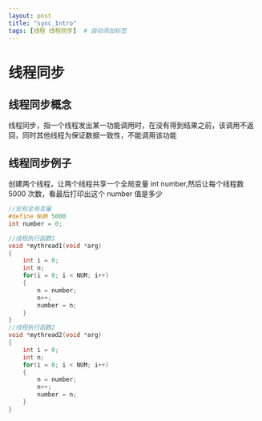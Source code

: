 ```yaml
---
layout: post
title: "sync_Intro"
tags: [线程 线程同步]  # 自动添加标签
---
```


# 线程同步

## 线程同步概念

线程同步，指一个线程发出某一功能调用时，在没有得到结果之前，该调用不返回，同时其他线程为保证数据一致性，不能调用该功能

## 线程同步例子

创建两个线程，让两个线程共享一个全局变量 int number,然后让每个线程数 5000 次数，看最后打印出这个 number 值是多少

```c++
//宏和全局变量
#define NUM 5000
int number = 0;

//线程执行函数1
void *mythread1(void *arg)
{
    int i = 0;
    int n;
    for(i = 0; i < NUM; i++)
    {
        n = number;
        n++;
        number = n;
    }
}
//线程执行函数2
void *mythread2(void *arg)
{
    int i = 0;
    int n;
    for(i = 0; i < NUM; i++)
    {
        n = number;
        n++;
        number = n;
    }
}
```
